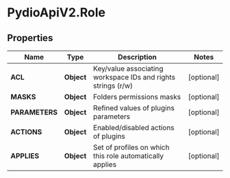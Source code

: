 # PydioApiV2.Role

## Properties
Name | Type | Description | Notes
------------ | ------------- | ------------- | -------------
**ACL** | **Object** | Key/value associating workspace IDs and rights strings (r/w) | [optional] 
**MASKS** | **Object** | Folders permissions masks | [optional] 
**PARAMETERS** | **Object** | Refined values of plugins parameters | [optional] 
**ACTIONS** | **Object** | Enabled/disabled actions of plugins | [optional] 
**APPLIES** | **Object** | Set of profiles on which this role automatically applies | [optional] 


